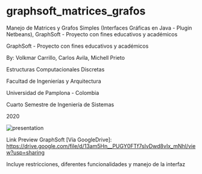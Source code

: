 # graphsoft_matrices_grafos
Manejo de Matrices y Grafos Simples (Interfaces Gráficas en Java - Plugin Netbeans), GraphSoft - Proyecto con fines educativos y académicos

GraphSoft - Proyecto con fines educativos y académicos

By: Volkmar Carrillo, Carlos Avila, Michell Prieto

Estructuras Computacionales Discretas

Facultad de Ingenierías y Arquitectura

Universidad de Pamplona - Colombia

Cuarto Semestre de Ingeniería de Sistemas

2020

![presentation](https://user-images.githubusercontent.com/81836142/113469479-5ec21800-9413-11eb-810f-72776f386ce3.PNG)

Link Preview GraphSoft [Vía GoogleDrive]: https://drive.google.com/file/d/13am5Hn__PUGY0FTf7sIvDwd8vIx_mNhl/view?usp=sharing

Incluye restricciones, diferentes funcionalidades y manejo de la interfaz
